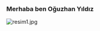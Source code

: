 ### Merhaba ben Oğuzhan Yıldız
<img src="https://avatars.githubusercontent.com/u/58153760?v=4" alt="resim1.jpg">
